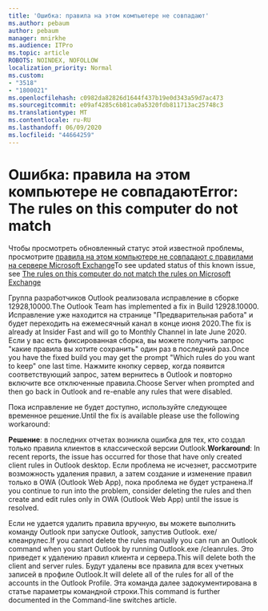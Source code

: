 ```yaml
---
title: 'Ошибка: правила на этом компьютере не совпадают'
ms.author: pebaum
author: pebaum
manager: mnirkhe
ms.audience: ITPro
ms.topic: article
ROBOTS: NOINDEX, NOFOLLOW
localization_priority: Normal
ms.custom:
- "3518"
- "1800021"
ms.openlocfilehash: c0982da82826d1644f437b19e0d343a59d7ac473
ms.sourcegitcommit: e09af4285c6b81ca0a5320fdb811713ac25748c3
ms.translationtype: MT
ms.contentlocale: ru-RU
ms.lasthandoff: 06/09/2020
ms.locfileid: "44664259"
---
```

# <a name="error-the-rules-on-this-computer-do-not-match"></a><span data-ttu-id="66478-102">Ошибка: правила на этом компьютере не совпадают</span><span class="sxs-lookup"><span data-stu-id="66478-102">Error: The rules on this computer do not match</span></span>

<span data-ttu-id="66478-103">Чтобы просмотреть обновленный статус этой известной проблемы, просмотрите [правила на этом компьютере не совпадают с правилами на сервере Microsoft Exchange](https://support.office.com/article/d032e037-b224-429e-b325-633afde9b5f0)</span><span class="sxs-lookup"><span data-stu-id="66478-103">To see updated status of this known issue, see [The rules on this computer do not match the rules on Microsoft Exchange](https://support.office.com/article/d032e037-b224-429e-b325-633afde9b5f0)</span></span>

<span data-ttu-id="66478-104">Группа разработчиков Outlook реализовала исправление в сборке 12928,10000.</span><span class="sxs-lookup"><span data-stu-id="66478-104">The Outlook Team has implemented a fix in Build 12928.10000.</span></span> <span data-ttu-id="66478-105">Исправление уже находится на странице "Предварительная работа" и будет переходить на ежемесячный канал в конце июня 2020.</span><span class="sxs-lookup"><span data-stu-id="66478-105">The fix is already at Insider Fast and will go to Monthly Channel in late June 2020.</span></span> <span data-ttu-id="66478-106">Если у вас есть фиксированная сборка, вы можете получить запрос "какие правила вы хотите сохранить" один раз в последний раз.</span><span class="sxs-lookup"><span data-stu-id="66478-106">Once you have the fixed build you may get the prompt "Which rules do you want to keep" one last time.</span></span> <span data-ttu-id="66478-107">Нажмите кнопку сервер, когда появится соответствующий запрос, затем вернитесь в Outlook и повторно включите все отключенные правила.</span><span class="sxs-lookup"><span data-stu-id="66478-107">Choose Server when prompted and then go back in Outlook and re-enable any rules that were disabled.</span></span>

<span data-ttu-id="66478-108">Пока исправление не будет доступно, используйте следующее временное решение.</span><span class="sxs-lookup"><span data-stu-id="66478-108">Until the fix is available please use the following workaround:</span></span>

<span data-ttu-id="66478-109">**Решение**: в последних отчетах возникла ошибка для тех, кто создал только правила клиентов в классической версии Outlook.</span><span class="sxs-lookup"><span data-stu-id="66478-109">**Workaround**: In recent reports, the issue has occurred for those that have only created client rules in Outlook desktop.</span></span> <span data-ttu-id="66478-110">Если проблема не исчезнет, рассмотрите возможность удаления правил, а затем создание и изменение правил только в OWA (Outlook Web App), пока проблема не будет устранена.</span><span class="sxs-lookup"><span data-stu-id="66478-110">If you continue to run into the problem, consider deleting the rules and then create and edit rules only in OWA (Outlook Web App) until the issue is resolved.</span></span>

<span data-ttu-id="66478-111">Если не удается удалить правила вручную, вы можете выполнить команду Outlook при запуске Outlook, запустив Outlook. exe/клеанрулес.</span><span class="sxs-lookup"><span data-stu-id="66478-111">If you cannot delete the rules manually you can run an Outlook command when you start Outlook by running Outlook.exe /cleanrules.</span></span> <span data-ttu-id="66478-112">Это приведет к удалению правил клиента и сервера.</span><span class="sxs-lookup"><span data-stu-id="66478-112">This will delete both the client and server rules.</span></span> <span data-ttu-id="66478-113">Будут удалены все правила для всех учетных записей в профиле Outlook.</span><span class="sxs-lookup"><span data-stu-id="66478-113">It will delete all of the rules for all of the accounts in the Outlook Profile.</span></span> <span data-ttu-id="66478-114">Эта команда далее задокументирована в статье параметры командной строки.</span><span class="sxs-lookup"><span data-stu-id="66478-114">This command is further documented in the Command-line switches article.</span></span>

